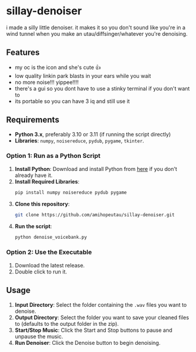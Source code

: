 # sillay-denoiser
i made a silly little denoiser. it makes it so you don't sound like you're in a wind tunnel when you make an utau/diffsinger/whatever you're denoising.

## Features
- my oc is the icon and she's cute 👍
- low quality linkin park blasts in your ears while you wait
- no more noise!!! yippee!!!!
- there's a gui so you dont have to use a stinky terminal if you don't want to
- its portable so you can have 3 iq and still use it

## Requirements
- **Python 3.x**, preferably 3.10 or 3.11 (if running the script directly)
- **Libraries**: `numpy`, `noisereduce`, `pydub`, `pygame`, `tkinter`.

### Option 1: Run as a Python Script
1. **Install Python**: Download and install Python from [here](https://www.python.org/) if you don't already have it.
2. **Install Required Libraries**:
   ```bash
   pip install numpy noisereduce pydub pygame
   ```
3. **Clone this repository**:
   ```bash
   git clone https://github.com/amihopeutau/sillay-denoiser.git
   ```
4. **Run the script**:
   ```bash
   python denoise_voicebank.py
   ```
### Option 2: Use the Executable
1. Download the latest release.
2. Double click to run it.

## Usage
1. **Input Directory**: Select the folder containing the `.wav` files you want to denoise.
2. **Output Directory**: Select the folder you want to save your cleaned files to (defaults to the output folder in the zip).
3. **Start/Stop Music**: Click the Start and Stop buttons to pause and unpause the music.
4. **Run Denoiser**: Click the Denoise button to begin denoising.
